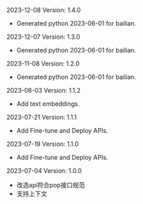 2023-12-08 Version: 1.4.0
- Generated python 2023-06-01 for bailian.

2023-12-07 Version: 1.3.0
- Generated python 2023-06-01 for bailian.

2023-11-08 Version: 1.2.0
- Generated python 2023-06-01 for bailian.

2023-08-03 Version: 1.1.2
- Add text embeddings.

2023-07-21 Version: 1.1.1
- Add Fine-tune and Deploy APIs.

2023-07-19 Version: 1.1.0
- Add Fine-tune and Deploy APIs.

2023-07-04 Version: 1.0.0
- 改造api符合pop接口规范
- 支持上下文

